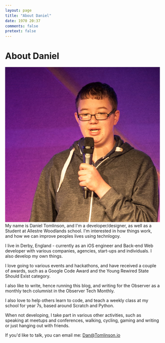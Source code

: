 ```yaml
---
layout: page
title: "About Daniel"
date: 1970 20:37
comments: false
pretext: false
---
```


# About Daniel

<img src="/assets/images/profile.jpg" class="profile" draggable='false' />
My name is Daniel Tomlinson, and I'm a developer/designer, as well as a Student at Allestre Woodlands school. I'm interested in how things work, and how we can improve peoples lives using technlogoy.

I live in Derby, England - currently as an iOS engineer and Back-end Web developer with various companies, agencies, start-ups and individuals. I also develop my own things.

I love going to various events and hackathons, and have received a couple of awards, such as a Google Code Award and the Young Rewired State Should Exist category.

I also like to write, hence running this blog, and writing for the Observer as a monthly tech columnist in the Observer Tech Monthly.

I also love to help others learn to code, and teach a weekly class at my school for year 7s, based around Scratch and Python.

When not developing, I take part in various other activities, such as speaking at meetups and conferences, walking, cycling, gaming and writing or just hanging out with friends.

If you'd like to talk, you can email me: [Dan@Tomlinson.io](mailto:Dan@Tomlinson.io)